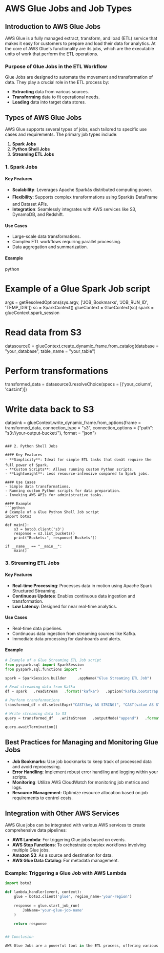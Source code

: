 # AWS Glue Jobs and Job Types

## Introduction to AWS Glue Jobs

AWS Glue is a fully managed extract, transform, and load (ETL) service that makes it easy for customers to prepare and load their data for analytics. At the core of AWS Glue's functionality are its jobs, which are the executable units of work that perform the ETL operations. 

### Purpose of Glue Jobs in the ETL Workflow

Glue Jobs are designed to automate the movement and transformation of data. They play a crucial role in the ETL process by:
- **Extracting** data from various sources.
- **Transforming** data to fit operational needs.
- **Loading** data into target data stores.

## Types of AWS Glue Jobs

AWS Glue supports several types of jobs, each tailored to specific use cases and requirements. The primary job types include:

1. **Spark Jobs**
2. **Python Shell Jobs**
3. **Streaming ETL Jobs**

### 1. Spark Jobs

#### Key Features
- **Scalability**: Leverages Apache Sparkâs distributed computing power.
- **Flexibility**: Supports complex transformations using Sparkâs DataFrame and Dataset APIs.
- **Integration**: Seamlessly integrates with AWS services like S3, DynamoDB, and Redshift.

#### Use Cases
- Large-scale data transformations.
- Complex ETL workflows requiring parallel processing.
- Data aggregation and summarization.

#### Example
python
# Example of a Glue Spark Job script
args = getResolvedOptions(sys.argv, ['JOB_Bookmarks', 'JOB_RUN_ID', 'TEMP_DIR'])
sc = SparkContext()
glueContext = GlueContext(sc)
spark = glueContext.spark_session

# Read data from S3
datasource0 = glueContext.create_dynamic_frame.from_catalog(database = "your_database", table_name = "your_table")

# Perform transformations
transformed_data = datasource0.resolveChoice(specs = [('your_column', 'cast:int')])

# Write data back to S3
datasink = glueContext.write_dynamic_frame.from_options(frame = transformed_data, connection_type = "s3", connection_options = {"path": "s3://your-output-bucket/"}, format = "json")
```

### 2. Python Shell Jobs

#### Key Features
- **Simplicity**: Ideal for simple ETL tasks that donât require the full power of Spark.
- **Custom Scripts**: Allows running custom Python scripts.
- **Lightweight**: Less resource-intensive compared to Spark jobs.

#### Use Cases
- Simple data transformations.
- Running custom Python scripts for data preparation.
- Invoking AWS APIs for administrative tasks.

#### Example
```python
# Example of a Glue Python Shell Job script
import boto3

def main():
    s3 = boto3.client('s3')
    response = s3.list_buckets()
    print("Buckets:", response['Buckets'])

if __name__ == "__main__":
    main()
```

### 3. Streaming ETL Jobs

#### Key Features
- **Real-time Processing**: Processes data in motion using Apache Spark Structured Streaming.
- **Continuous Updates**: Enables continuous data ingestion and transformation.
- **Low Latency**: Designed for near real-time analytics.

#### Use Cases
- Real-time data pipelines.
- Continuous data ingestion from streaming sources like Kafka.
- Immediate data processing for dashboards and alerts.

#### Example
```python
# Example of a Glue Streaming ETL Job script
from pyspark.sql import SparkSession
from pyspark.sql.functions import *

spark = SparkSession.builder     .appName("Glue Streaming ETL Job")     .getOrCreate()

# Read streaming data from Kafka
df = spark   .readStream   .format("kafka")   .option("kafka.bootstrap.servers", "your_kafka_broker")   .option("subscribe", "your_topic")   .load()

# Perform transformations
transformed_df = df.selectExpr("CAST(key AS STRING)", "CAST(value AS STRING)")

# Write streaming data to S3
query = transformed_df   .writeStream   .outputMode("append")   .format("parquet")   .option("path", "s3://your-output-bucket/")   .option("checkpointLocation", "s3://your-checkpoint-bucket/")   .start()

query.awaitTermination()
```

## Best Practices for Managing and Monitoring Glue Jobs

- **Job Bookmarks**: Use job bookmarks to keep track of processed data and avoid reprocessing.
- **Error Handling**: Implement robust error handling and logging within your scripts.
- **Monitoring**: Utilize AWS CloudWatch for monitoring job metrics and logs.
- **Resource Management**: Optimize resource allocation based on job requirements to control costs.

## Integration with Other AWS Services

AWS Glue jobs can be integrated with various AWS services to create comprehensive data pipelines:
- **AWS Lambda**: For triggering Glue jobs based on events.
- **AWS Step Functions**: To orchestrate complex workflows involving multiple Glue jobs.
- **Amazon S3**: As a source and destination for data.
- **AWS Glue Data Catalog**: For metadata management.

### Example: Triggering a Glue Job with AWS Lambda
```python
import boto3

def lambda_handler(event, context):
    glue = boto3.client('glue', region_name='your-region')
    
    response = glue.start_job_run(
        JobName='your-glue-job-name'
    )
    
    return response


## Conclusion

AWS Glue Jobs are a powerful tool in the ETL process, offering various job types to suit different needs. Whether you require the scalability of Spark, the simplicity of Python Shell, or the real-time capabilities of Streaming ETL, AWS Glue has you covered. By following best practices and leveraging integrations with other AWS services, you can build efficient and robust data pipelines.
